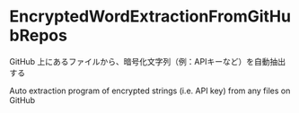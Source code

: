# EncryptedWordExtractionFromGitHubRepos

GitHub 上にあるファイルから、暗号化文字列（例：APIキーなど）を自動抽出する

Auto extraction program of encrypted strings (i.e. API key) from any files on GitHub
